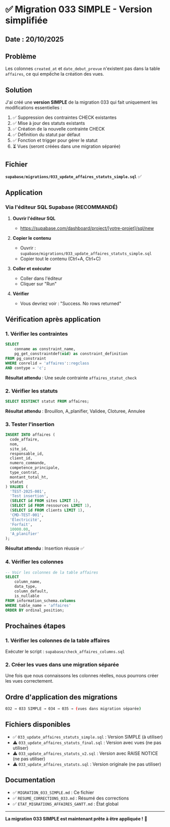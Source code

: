 # ✅ Migration 033 SIMPLE - Version simplifiée

## Date : 20/10/2025

## Problème

Les colonnes `created_at` et `date_debut_prevue` n'existent pas dans la table `affaires`, ce qui empêche la création des vues.

## Solution

J'ai créé une **version SIMPLE** de la migration 033 qui fait uniquement les modifications essentielles :

1. ✅ Suppression des contraintes CHECK existantes
2. ✅ Mise à jour des statuts existants
3. ✅ Création de la nouvelle contrainte CHECK
4. ✅ Définition du statut par défaut
5. ✅ Fonction et trigger pour gérer le statut
6. ⏳ Vues (seront créées dans une migration séparée)

## Fichier

**`supabase/migrations/033_update_affaires_statuts_simple.sql`** ✅

## Application

### Via l'éditeur SQL Supabase (RECOMMANDÉ)

1. **Ouvrir l'éditeur SQL**
   - https://supabase.com/dashboard/project/[votre-projet]/sql/new

2. **Copier le contenu**
   - Ouvrir : `supabase/migrations/033_update_affaires_statuts_simple.sql`
   - Copier tout le contenu (Ctrl+A, Ctrl+C)

3. **Coller et exécuter**
   - Coller dans l'éditeur
   - Cliquer sur "Run"

4. **Vérifier**
   - Vous devriez voir : "Success. No rows returned"

## Vérification après application

### 1. Vérifier les contraintes

```sql
SELECT 
    conname as constraint_name,
    pg_get_constraintdef(oid) as constraint_definition
FROM pg_constraint
WHERE conrelid = 'affaires'::regclass
AND contype = 'c';
```

**Résultat attendu** : Une seule contrainte `affaires_statut_check`

### 2. Vérifier les statuts

```sql
SELECT DISTINCT statut FROM affaires;
```

**Résultat attendu** : Brouillon, A_planifier, Validee, Cloturee, Annulee

### 3. Tester l'insertion

```sql
INSERT INTO affaires (
  code_affaire,
  nom,
  site_id,
  responsable_id,
  client_id,
  numero_commande,
  competence_principale,
  type_contrat,
  montant_total_ht,
  statut
) VALUES (
  'TEST-2025-001',
  'Test insertion',
  (SELECT id FROM sites LIMIT 1),
  (SELECT id FROM ressources LIMIT 1),
  (SELECT id FROM clients LIMIT 1),
  'CMD-TEST-001',
  'Électricité',
  'Forfait',
  10000.00,
  'A_planifier'
);
```

**Résultat attendu** : Insertion réussie ✅

### 4. Vérifier les colonnes

```sql
-- Voir les colonnes de la table affaires
SELECT 
    column_name,
    data_type,
    column_default,
    is_nullable
FROM information_schema.columns
WHERE table_name = 'affaires'
ORDER BY ordinal_position;
```

## Prochaines étapes

### 1. Vérifier les colonnes de la table affaires

Exécuter le script : `supabase/check_affaires_columns.sql`

### 2. Créer les vues dans une migration séparée

Une fois que nous connaissons les colonnes réelles, nous pourrons créer les vues correctement.

## Ordre d'application des migrations

```bash
032 → 033 SIMPLE → 034 → 035 → (vues dans migration séparée)
```

## Fichiers disponibles

- ✅ `033_update_affaires_statuts_simple.sql` : Version SIMPLE (à utiliser)
- ⚠️ `033_update_affaires_statuts_final.sql` : Version avec vues (ne pas utiliser)
- ⚠️ `033_update_affaires_statuts_v2.sql` : Version avec RAISE NOTICE (ne pas utiliser)
- ⚠️ `033_update_affaires_statuts.sql` : Version originale (ne pas utiliser)

## Documentation

- ✅ `MIGRATION_033_SIMPLE.md` : Ce fichier
- ✅ `RESUME_CORRECTIONS_033.md` : Résumé des corrections
- ✅ `ETAT_MIGRATIONS_AFFAIRES_GANTT.md` : État global

---

**La migration 033 SIMPLE est maintenant prête à être appliquée !** 🎉

